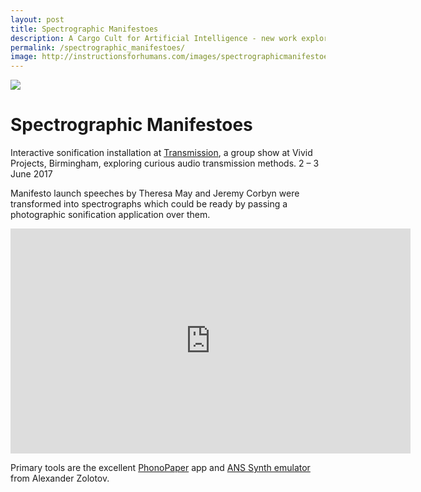 ```yaml
---
layout: post
title: Spectrographic Manifestoes
description: A Cargo Cult for Artificial Intelligence - new work exploring human interactions with machines.
permalink: /spectrographic_manifestoes/
image: http://instructionsforhumans.com/images/spectrographicmanifestoes.jpg
---
```


![](http://instructionsforhumans.com/images/spectrographicmanifestoes.jpg)



# Spectrographic Manifestoes


Interactive sonification installation at [Transmission](http://www.vividprojects.org.uk/programme/transmission/), a group show at Vivid Projects, Birmingham, exploring curious audio transmission methods. 2 – 3 June 2017

Manifesto launch speeches by Theresa May and Jeremy Corbyn were transformed into spectrographs which could be ready by passing a photographic sonification application over them. 

<iframe src="https://player.vimeo.com/video/220128563" width="640" height="360" frameborder="0" webkitallowfullscreen mozallowfullscreen allowfullscreen></iframe>

Primary tools are the excellent [PhonoPaper](http://warmplace.ru/soft/phonopaper) app and [ANS Synth emulator](http://warmplace.ru/soft/ans/) from Alexander Zolotov.  

